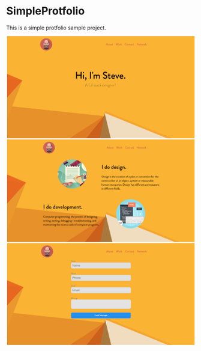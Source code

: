 # SimpleProtfolio

This is a simple protfolio sample project. 
<p align="center">
  <img src="https://github.com/cfy1997/SimpleProtfolio/blob/master/screenshot/index.PNG" width="500" />
  <img src="https://github.com/cfy1997/SimpleProtfolio/blob/master/screenshot/work.PNG" width="500" />
  <img src="https://github.com/cfy1997/SimpleProtfolio/blob/master/screenshot/contact.PNG" width="500" />
</p>